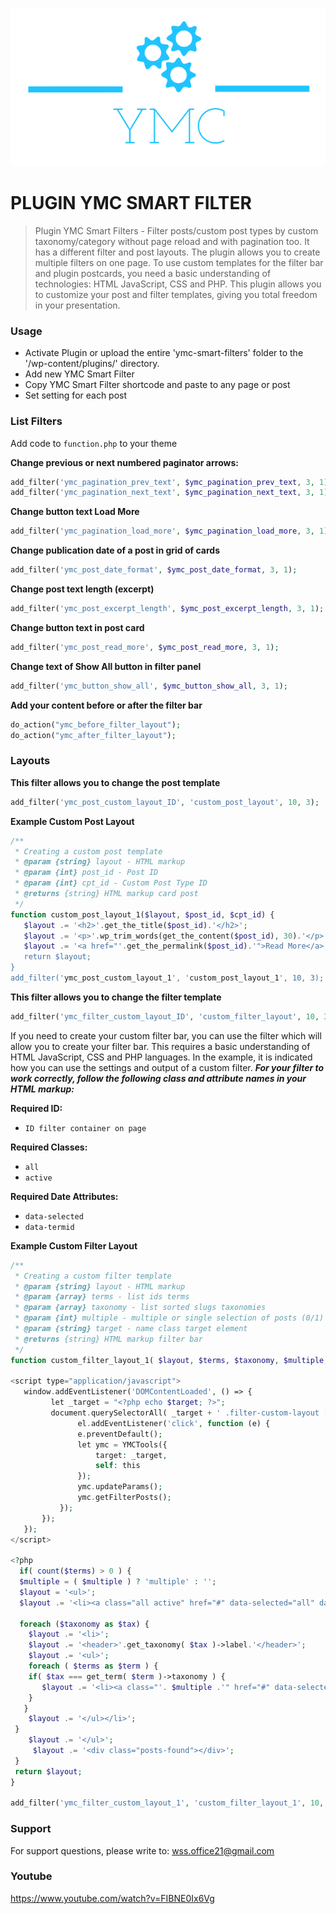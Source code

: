 ![This is an image](/inc/front/assets/images/YMC-logos.png)

#  PLUGIN YMC SMART FILTER
> Plugin YMC Smart Filters - Filter posts/custom post types by custom taxonomy/category without page reload and with pagination too. It has a different filter and post layouts. The plugin allows you to create multiple filters on one page. To use custom templates for the filter bar and plugin postcards, you need a basic understanding of technologies: HTML JavaScript, CSS and PHP. This plugin allows you to customize your post and filter templates, giving you total freedom in your presentation.

### Usage
- Activate Plugin or upload the entire 'ymc-smart-filters' folder to the '/wp-content/plugins/' directory.
- Add new YMC Smart Filter
- Copy YMC Smart Filter shortcode and paste to any page or post
- Set setting for each post 

### List Filters
Add code to `function.php` to your theme

**Change previous or next numbered paginator arrows:**
```php
add_filter('ymc_pagination_prev_text', $ymc_pagination_prev_text, 3, 1);
add_filter('ymc_pagination_next_text', $ymc_pagination_next_text, 3, 1);
```
**Change button text Load More**
```php
add_filter('ymc_pagination_load_more', $ymc_pagination_load_more, 3, 1);
```
**Change publication date of a post in grid of cards**
```php
add_filter('ymc_post_date_format', $ymc_post_date_format, 3, 1);
```
**Change post text length (excerpt)**
```php
add_filter('ymc_post_excerpt_length', $ymc_post_excerpt_length, 3, 1);
```
**Change button text in post card**
```php
add_filter('ymc_post_read_more', $ymc_post_read_more, 3, 1);
```
**Change text of Show All button in filter panel**
```php
add_filter('ymc_button_show_all', $ymc_button_show_all, 3, 1);
```
**Add your content before or after the filter bar**
```php
do_action("ymc_before_filter_layout");
do_action("ymc_after_filter_layout");
```

### Layouts
**This filter allows you to change the post template**
```php
add_filter('ymc_post_custom_layout_ID', 'custom_post_layout', 10, 3);
```
**Example Custom Post Layout**
```php
/**
 * Creating a custom post template
 * @param {string} layout - HTML markup
 * @param {int} post_id - Post ID
 * @param {int} cpt_id - Custom Post Type ID
 * @returns {string} HTML markup card post
 */
function custom_post_layout_1($layout, $post_id, $cpt_id) {  
   $layout .= '<h2>'.get_the_title($post_id).'</h2>';
   $layout .= '<p>'.wp_trim_words(get_the_content($post_id), 30).'</p>';
   $layout .= '<a href="'.get_the_permalink($post_id).'">Read More</a>;   
   return $layout;
}
add_filter('ymc_post_custom_layout_1', 'custom_post_layout_1', 10, 3);
```  

**This filter allows you to change the filter template**
```php
add_filter('ymc_filter_custom_layout_ID', 'custom_filter_layout', 10, 3);
```
If you need to create your custom filter bar, you can use the filter which will allow you to create your filter bar. This requires a basic understanding of HTML JavaScript, CSS and PHP languages. In the example, it is indicated how you can use the settings and output of a custom filter. ***For your filter to work correctly, follow the following class and attribute names in your HTML markup:***

**Required ID:**
- `ID filter container on page`

**Required Classes:**
- `all`
- `active`

**Required Date Attributes:**
- `data-selected`
- `data-termid`

**Example Custom Filter Layout**
```php
/**
 * Creating a custom filter template
 * @param {string} layout - HTML markup
 * @param {array} terms - list ids terms
 * @param {array} taxonomy - list sorted slugs taxonomies
 * @param {int} multiple - multiple or single selection of posts (0/1)
 * @param {string} target - name class target element
 * @returns {string} HTML markup filter bar
 */
function custom_filter_layout_1( $layout, $terms, $taxonomy, $multiple, $target ) { ?>

<script type="application/javascript">   
   window.addEventListener('DOMContentLoaded', () => {
         let _target = "<?php echo $target; ?>";
         document.querySelectorAll( _target + ' .filter-custom-layout [data-termid]' ).forEach((el) => {
               el.addEventListener('click', function (e) {
               e.preventDefault();
               let ymc = YMCTools({
                   target: _target,
                   self: this
               });
               ymc.updateParams();
               ymc.getFilterPosts();
           });
       });
   });
</script>
   
<?php
  if( count($terms) > 0 ) {
  $multiple = ( $multiple ) ? 'multiple' : '';
  $layout = '<ul>';
  $layout .= '<li><a class="all active" href="#" data-selected="all" data-termid="'. esc_attr(implode(",", $terms)) .'">'.esc_html__('ALL','theme').'</a></li>';

  foreach ($taxonomy as $tax) {
    $layout .= '<li>';
    $layout .= '<header>'.get_taxonomy( $tax )->label.'</header>';
    $layout .= '<ul>';
    foreach ( $terms as $term ) {
	if( $tax === get_term( $term )->taxonomy ) {
	   $layout .= '<li><a class="'. $multiple .'" href="#" data-selected="'. esc_attr(get_term($term)->slug).'" data-termid="'.esc_attr($term).'">'.esc_html(get_term($term)->name).'</a></li>';
	}
   }
    $layout .= '</ul></li>';   
 }
    $layout .= '</ul>';
	 $layout .= '<div class="posts-found"></div>';
 }
 return $layout;
}

add_filter('ymc_filter_custom_layout_1', 'custom_filter_layout_1', 10, 5);
```

### Support
For support questions, please write to: wss.office21@gmail.com

### Youtube
https://www.youtube.com/watch?v=FIBNE0Ix6Vg



